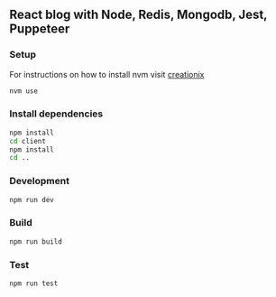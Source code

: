 ## React blog with Node, Redis, Mongodb, Jest, Puppeteer
### Setup
For instructions on how to install nvm visit [creationix](https://github.com/creationix/nvm/blob/master/README.md)
```sh
nvm use
```
### Install dependencies
```sh
npm install
cd client
npm install
cd ..
```
### Development
```sh
npm run dev
```
### Build

```sh
npm run build
```
### Test
```sh
npm run test
```
